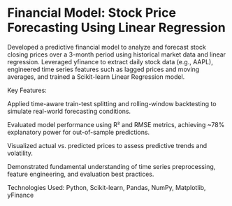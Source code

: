 # Financial Model: Stock Price Forecasting Using Linear Regression
Developed a predictive financial model to analyze and forecast stock closing prices over a 3-month period using historical market data and linear regression. Leveraged yfinance to extract daily stock data (e.g., AAPL), engineered time series features such as lagged prices and moving averages, and trained a Scikit-learn Linear Regression model.

Key Features:

Applied time-aware train-test splitting and rolling-window backtesting to simulate real-world forecasting conditions.

Evaluated model performance using R² and RMSE metrics, achieving ~78% explanatory power for out-of-sample predictions.

Visualized actual vs. predicted prices to assess predictive trends and volatility.

Demonstrated fundamental understanding of time series preprocessing, feature engineering, and evaluation best practices.

Technologies Used: Python, Scikit-learn, Pandas, NumPy, Matplotlib, yFinance
